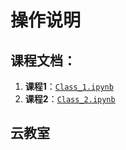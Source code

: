# 操作说明


## 课程文档：
1. **课程1**：[`Class_1.ipynb`](./Class_1.ipynb)
2. **课程2**：[`Class_2.ipynb`](./Class_2.ipynb)


## 云教室
